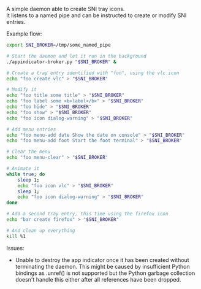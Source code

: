 A simple daemon able to create SNI tray icons.  
It listens to a named pipe and can be instructed to create or modify SNI entries.

Example flow:
```sh
export SNI_BROKER=/tmp/some_named_pipe

# Start the daemon and let it run in the background
./appindicator-broker.py "$SNI_BROKER" &

# Create a tray entry identified with "foo", using the vlc icon
echo "foo create vlc" > "$SNI_BROKER"

# Modify it
echo "foo title some title" > "$SNI_BROKER"
echo "foo label some <b>label</b>" > "$SNI_BROKER"
echo "foo hide" > "$SNI_BROKER"
echo "foo show" > "$SNI_BROKER"
echo "foo icon dialog-warning" > "$SNI_BROKER"

# Add menu entries
echo "foo menu-add date Show the date on console" > "$SNI_BROKER"
echo "foo menu-add foot Start the foot terminal" > "$SNI_BROKER"

# Clear the menu
echo "foo menu-clear" > "$SNI_BROKER"

# Animate it
while true; do
	sleep 1;
	echo "foo icon vlc" > "$SNI_BROKER"
	sleep 1;
	echo "foo icon dialog-warning" > "$SNI_BROKER"
done

# Add a second tray entry, this time using the firefox icon
echo "bar create firefox" > "$SNI_BROKER"

# And clean up everything
kill %1
```

Issues:
- Unable to destroy the app indicator once it has been created without
  terminating the daemon. This might be caused by insufficient Python
  bindings as .unref() is not supported but the Python garbage collection
  doesn't handle this either after all references have been dropped.
